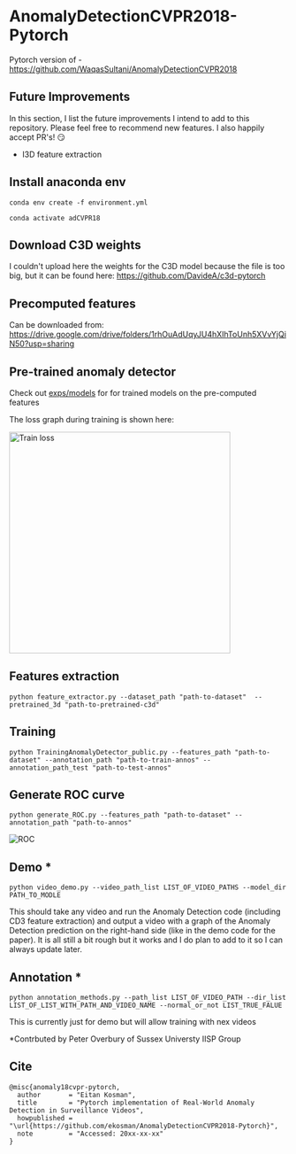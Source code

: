 # AnomalyDetectionCVPR2018-Pytorch
Pytorch version of - https://github.com/WaqasSultani/AnomalyDetectionCVPR2018

## Future Improvements
In this section, I list the future improvements I intend to add to this repository. Please feel free to recommend new features. I also happily accept PR's! :smirk:

* I3D feature extraction

## Install anaconda env
```conda env create -f environment.yml```


```conda activate adCVPR18```

## Download C3D weights
I couldn't upload here the weights for the C3D model because the file is too big, but it can be found here:
https://github.com/DavideA/c3d-pytorch

## Precomputed features
Can be downloaded from:
https://drive.google.com/drive/folders/1rhOuAdUqyJU4hXIhToUnh5XVvYjQiN50?usp=sharing

## Pre-trained anomaly detector
Check out <a href="exps/models">exps/models</a> for for trained models on the pre-computed features

The loss graph during training is shown here:

<img src=graphs/Train_loss.svg alt="Train loss" width="400">

## Features extraction
```python feature_extractor.py --dataset_path "path-to-dataset"  --pretrained_3d "path-to-pretrained-c3d"```

## Training
```python TrainingAnomalyDetector_public.py --features_path "path-to-dataset" --annotation_path "path-to-train-annos" --annotation_path_test "path-to-test-annos"```

## Generate ROC curve
```python generate_ROC.py --features_path "path-to-dataset" --annotation_path "path-to-annos"```

![ROC](graphs/roc_auc.png)

## Demo *
```python video_demo.py --video_path_list LIST_OF_VIDEO_PATHS --model_dir PATH_TO_MODLE```

This should take any video and run the Anomaly Detection code (including CD3 feature extraction) and output a video with a graph of the Anomaly Detection prediction on the right-hand side (like in the demo code for the paper). It is all still a bit rough but it works and I do plan to add to it so I can always update later.

## Annotation *
```python annotation_methods.py --path_list LIST_OF_VIDEO_PATH --dir_list LIST_OF_LIST_WITH_PATH_AND_VIDEO_NAME --normal_or_not LIST_TRUE_FALUE```

This is currently just for demo but will allow training with nex videos

*Contrbuted by Peter Overbury of Sussex Universty IISP Group

## Cite
```
@misc{anomaly18cvpr-pytorch,
  author       = "Eitan Kosman",
  title        = "Pytorch implementation of Real-World Anomaly Detection in Surveillance Videos",
  howpublished = "\url{https://github.com/ekosman/AnomalyDetectionCVPR2018-Pytorch}",
  note         = "Accessed: 20xx-xx-xx"
}
```
